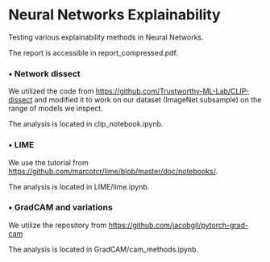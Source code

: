 # Neural Networks Explainability

Testing various explainability methods in Neural Networks.

The report is accessible in report_compressed.pdf. 

### • Network dissect

We utilized the code from https://github.com/Trustworthy-ML-Lab/CLIP-dissect and modified it to work on our dataset (ImageNet subsample) on the range of models we inspect.

The analysis is located in clip_notebook.ipynb.

### • LIME

We use the tutorial from https://github.com/marcotcr/lime/blob/master/doc/notebooks/.

The analysis is located in LIME/lime.ipynb.

### • GradCAM and variations

We utilize the repository from https://github.com/jacobgil/pytorch-grad-cam

The analysis is located in GradCAM/cam_methods.ipynb.
